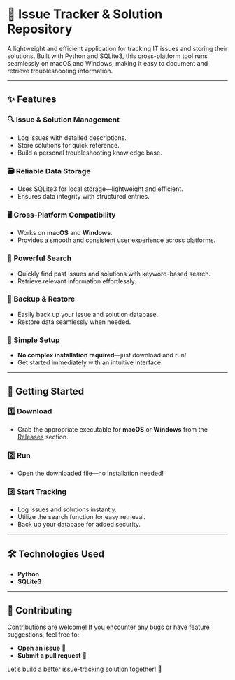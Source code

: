 # 📌 Issue Tracker & Solution Repository

A lightweight and efficient application for tracking IT issues and storing their solutions. Built with Python and SQLite3, this cross-platform tool runs seamlessly on macOS and Windows, making it easy to document and retrieve troubleshooting information.

---

## ✨ Features

### 🔍 Issue & Solution Management
- Log issues with detailed descriptions.
- Store solutions for quick reference.
- Build a personal troubleshooting knowledge base.

### 🗃️ Reliable Data Storage
- Uses SQLite3 for local storage—lightweight and efficient.
- Ensures data integrity with structured entries.

### 🖥️ Cross-Platform Compatibility
- Works on **macOS** and **Windows**.
- Provides a smooth and consistent user experience across platforms.

### 🔎 Powerful Search
- Quickly find past issues and solutions with keyword-based search.
- Retrieve relevant information effortlessly.

### 🔄 Backup & Restore
- Easily back up your issue and solution database.
- Restore data seamlessly when needed.

### 🚀 Simple Setup
- **No complex installation required**—just download and run!
- Get started immediately with an intuitive interface.

---

## 🚀 Getting Started

### 1️⃣ Download
- Grab the appropriate executable for **macOS** or **Windows** from the [Releases](#) section.

### 2️⃣ Run
- Open the downloaded file—no installation needed!

### 3️⃣ Start Tracking
- Log issues and solutions instantly.
- Utilize the search function for easy retrieval.
- Back up your database for added security.

---

## 🛠️ Technologies Used

- **Python**
- **SQLite3**

---

## 🤝 Contributing

Contributions are welcome! If you encounter any bugs or have feature suggestions, feel free to:
- **Open an issue** 📝
- **Submit a pull request** 🔧

Let’s build a better issue-tracking solution together! 🚀

